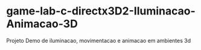 # game-lab-c-directx3D2-Iluminacao-Animacao-3D
Projeto Demo de iluminacao, movimentacao e animacao em ambientes 3d
